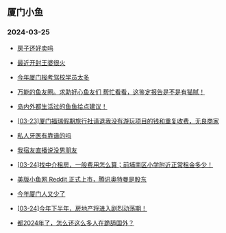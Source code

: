 ## 厦门小鱼 
### 2024-03-25

+ [房子还好卖吗](http://bbs.xmfish.com/read-htm-tid-18164977.html)

+ [最近开封王婆很火](http://bbs.xmfish.com/read-htm-tid-18164922.html)

+ [今年厦门报考驾校学员太多](http://bbs.xmfish.com/read-htm-tid-18165039.html)

+ [万能的鱼友圈。求助好心鱼友们 帮忙看看，这鉴定报告是不是有猫腻！](http://bbs.xmfish.com/read-htm-tid-18164902.html)

+ [岛内外都生活过的鱼鱼给点建议！](http://bbs.xmfish.com/read-htm-tid-18165028.html)

+ [[03-23]厦门福瑞假期旅行社请退我没有游玩项目的钱和重复收费，无良商家](http://bbs.xmfish.com/read-htm-tid-18164898.html)

+ [私人牙医有靠谱的吗](http://bbs.xmfish.com/read-htm-tid-18164909.html)

+ [我宿友直播说没男朋友](http://bbs.xmfish.com/read-htm-tid-18164915.html)

+ [[03-24]找中介租房，一般费用怎么算；前埔南区小学附近正常租金多少！](http://bbs.xmfish.com/read-htm-tid-18164978.html)

+ [美版小鱼网 Reddit 正式上市，腾讯奥特曼是股东](http://bbs.xmfish.com/read-htm-tid-18164947.html)

+ [今年厦门人又少了](http://bbs.xmfish.com/read-htm-tid-18164941.html)

+ [[03-24]今年下半年，房地产将进入剧烈动荡期！](http://bbs.xmfish.com/read-htm-tid-18165019.html)

+ [都2024年了，怎么还这么多人在跪舔国外？](http://bbs.xmfish.com/read-htm-tid-18165190.html)

